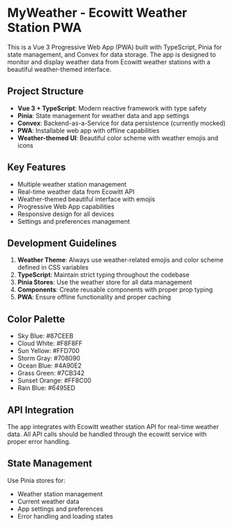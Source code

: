 <!-- Use this file to provide workspace-specific custom instructions to Copilot. For more details, visit https://code.visualstudio.com/docs/copilot/copilot-customization#_use-a-githubcopilotinstructionsmd-file -->

# MyWeather - Ecowitt Weather Station PWA

This is a Vue 3 Progressive Web App (PWA) built with TypeScript, Pinia for state management, and Convex for data storage. The app is designed to monitor and display weather data from Ecowitt weather stations with a beautiful weather-themed interface.

## Project Structure

- **Vue 3 + TypeScript**: Modern reactive framework with type safety
- **Pinia**: State management for weather data and app settings
- **Convex**: Backend-as-a-Service for data persistence (currently mocked)
- **PWA**: Installable web app with offline capabilities
- **Weather-themed UI**: Beautiful color scheme with weather emojis and icons

## Key Features

- Multiple weather station management
- Real-time weather data from Ecowitt API
- Weather-themed beautiful interface with emojis
- Progressive Web App capabilities
- Responsive design for all devices
- Settings and preferences management

## Development Guidelines

1. **Weather Theme**: Always use weather-related emojis and color scheme defined in CSS variables
2. **TypeScript**: Maintain strict typing throughout the codebase
3. **Pinia Stores**: Use the weather store for all data management
4. **Components**: Create reusable components with proper prop typing
5. **PWA**: Ensure offline functionality and proper caching

## Color Palette

- Sky Blue: #87CEEB
- Cloud White: #F8F8FF
- Sun Yellow: #FFD700
- Storm Gray: #708090
- Ocean Blue: #4A90E2
- Grass Green: #7CB342
- Sunset Orange: #FF8C00
- Rain Blue: #6495ED

## API Integration

The app integrates with Ecowitt weather station API for real-time weather data. All API calls should be handled through the ecowitt service with proper error handling.

## State Management

Use Pinia stores for:

- Weather station management
- Current weather data
- App settings and preferences
- Error handling and loading states
